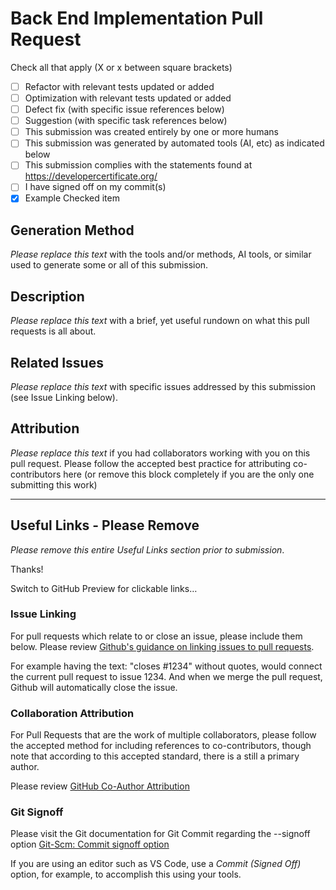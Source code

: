 # Back End Implementation Pull Request

Check all that apply (X or x between square brackets)

- [ ] Refactor with relevant tests updated or added
- [ ] Optimization with relevant tests updated or added
- [ ] Defect fix (with specific issue references below)
- [ ] Suggestion (with specific task references below)
- [ ] This submission was created entirely by one or more humans
- [ ] This submission was generated by automated tools (AI, etc) as indicated below
- [ ] This submission complies with the statements found at https://developercertificate.org/
- [ ] I have signed off on my commit(s)
- [x] Example Checked item

## Generation Method

*Please replace this text* with the tools and/or methods, AI tools, or similar used to generate
some or all of this submission.

## Description

*Please replace this text* with a brief, yet useful rundown on what this pull requests is all about.

## Related Issues

*Please replace this text* with specific issues addressed by this submission (see Issue Linking below).

## Attribution

*Please replace this text* if you had collaborators working with you on this pull request. Please follow
the accepted best practice for attributing co-contributors here (or remove this block completely if you
are the only one submitting this work)

_________________

## Useful Links - Please Remove

*Please remove this entire Useful Links section prior to submission*.

Thanks!

Switch to GitHub Preview for clickable links…

### Issue Linking

For pull requests which relate to or close an issue, please include them below.
Please review [Github's guidance on linking issues to pull requests](https://docs.github.com/en/issues/tracking-your-work-with-issues/linking-a-pull-request-to-an-issue).

For example having the text: "closes #1234" without quotes, would connect the current pull
request to issue 1234.  And when we merge the pull request, Github will automatically close the issue.

### Collaboration Attribution

For Pull Requests that are the work of multiple collaborators, please follow the accepted
method for including references to co-contributors, though note that according to this accepted
standard, there is a still a primary author.

Please review [GitHub Co-Author Attribution](https://docs.github.com/en/pull-requests/committing-changes-to-your-project/creating-and-editing-commits/creating-a-commit-with-multiple-authors)

### Git Signoff

Please visit the Git documentation for Git Commit regarding the --signoff option
[Git-Scm: Commit signoff option](https://git-scm.com/docs/git-commit#Documentation/git-commit.txt---signoff)

If you are using an editor such as VS Code, use a *Commit (Signed Off)* option, for example, to accomplish this using your tools.
